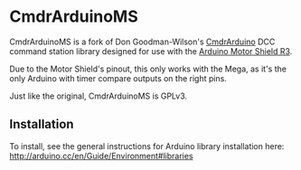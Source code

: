 CmdrArduinoMS
===========

CmdrArduinoMS is a fork of Don Goodman-Wilson's [CmdrArduino](https://github.com/Railstars/CmdrArduino) DCC command station library 
designed for use with the [Arduino Motor Shield R3](https://www.arduino.cc/en/Main/ArduinoMotorShieldR3).  

Due to the Motor Shield's pinout, this only works with the Mega, as it's the only Arduino with
timer compare outputs on the right pins.

Just like the original, CmdrArduinoMS is GPLv3.

Installation
----------

To install, see the general instructions for Arduino library installation here:
http://arduino.cc/en/Guide/Environment#libraries

